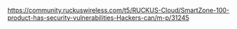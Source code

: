 https://community.ruckuswireless.com/t5/RUCKUS-Cloud/SmartZone-100-product-has-security-vulnerabilities-Hackers-can/m-p/31245

